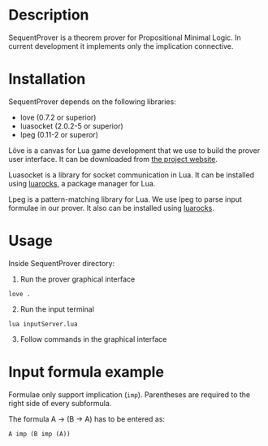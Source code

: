 Description
===========

SequentProver is a theorem prover for Propositional Minimal Logic. In current development it implements only the implication connective. 

Installation
============

SequentProver depends on the following libraries:

* love (0.7.2 or superior)
* luasocket (2.0.2-5 or superior)
* lpeg (0.11-2 or superor)

Löve is a canvas for Lua game development that we use to build the prover user interface. It can be downloaded from [the project website](https://love2d.org/).

Luasocket is a library for socket communication in Lua. It can be installed using [luarocks](http://luarocks.org/), a package manager for Lua.

Lpeg is a pattern-matching library for Lua. We use lpeg to parse input formulae in our prover. It also can be installed using [luarocks](http://luarocks.org/).

Usage
=====

Inside SequentProver directory:

1. Run the prover graphical interface

`love .`

2. Run the input terminal

`lua inputServer.lua`

3. Follow commands in the graphical interface

Input formula example
=====================

Formulae only support implication (`imp`). Parentheses are required to the right side of every subformula. 

The formula A &rarr; (B &rarr; A) has to be entered as:

`A imp (B imp (A))`